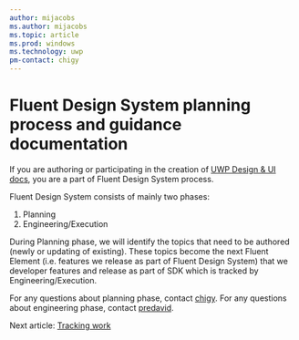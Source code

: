 ```yaml
---
author: mijacobs
ms.author: mijacobs
ms.topic: article
ms.prod: windows
ms.technology: uwp
pm-contact: chigy
---
```

# Fluent Design System planning process and guidance documentation

If you are authoring or participating in the creation of [UWP Design & UI docs](https://developer.microsoft.com/en-us/windows/apps/design), you are a part of Fluent Design System process.

Fluent Design System consists of mainly two phases:
1. Planning
2. Engineering/Execution

During Planning phase, we will identify the topics that need to be authored (newly or updating of existing). These topics become the next Fluent Element (i.e. features we release as part of Fluent Design System) that we developer features and release as part of SDK which is tracked by Engineering/Execution. 

For any questions about planning phase, contact [chigy](mailto:chigy@microsoft.com). For any questions about engineering phase, contact [predavid](mailto:predavid@microsoft.com).

Next article: [Tracking work](tracking.md)





